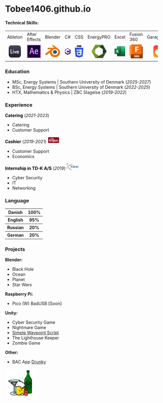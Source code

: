 <head>
  <link rel="icon" type="image/png" href="favicon.png?">
  <link href="/assets/css/style.css" type="text/css" rel="stylesheet">
</head>

# Tobee1406.github.io

#### Technical Skills: <!-- C#, EnergyPRO, Excel, Java, JSON, LeanHeat, MATLAB, Python, SQL, Unity -->
<div class="table_wrapper">
  <table style="table-layout: fixed ; width: 100%;">
    <tr>
      <td>Ableton</td>
      <td>After Effects</td>
      <td>Blender</td>
      <td>C#</td>
      <td>CSS</td>
      <td>EnergyPRO</td>
      <td>Excel</td>
      <td>Fusion 360</td>
      <td>GarageBand</td>
      <td>HTML</td>
      <td>iMovie</td>
      <td>Java</td>
      <td>JSON</td>
      <td>LaTeX</td>
      <td>LeanHeat</td>
      <td>Linux</td>
      <td>Maple</td>
      <td>MATLAB</td>
      <td>Photoshop</td>
      <td>PowerPoint</td>
      <td>Premiere Pro</td>
      <td>Python</td>
      <td>SQL</td>
      <td>Word</td>
      <td>Unity</td>
    </tr>
    <tr>
      <td align="center"><img src="/assets/img/AbletonLogo.png" width=50 ></td>
      <td align="center"><img src="/assets/img/AfterEffectsLogo.png" width=50 ></td>
      <td align="center"><img src="/assets/img/BlenderLogo.png" width=50 ></td>
      <td align="center"><img src="/assets/img/CsharpLogo.png" width=50 ></td>
      <td align="center"><img src="/assets/img/CssLogo.png" width=50 ></td>
      <td align="center"><img src="/assets/img/EnergyproLogo.svg" width=50></td>
      <td align="center"><img src="/assets/img/ExcelLogo.png" width=50></td>
      <td align="center"><img src="/assets/img/Fusion360Logo.png" width=50></td>
      <td align="center"><img src="/assets/img/GaragebandLogo.png" width=50 ></td>
      <td align="center"><img src="/assets/img/HtmlLogo.png" width=50></td>
      <td align="center"><img src="/assets/img/ImovieLogo.png" width=50 ></td>
      <td align="center"><img src="/assets/img/JavaLogo.png" width=50></td>
      <td align="center"><img src="/assets/img/JsonLogo.png" width=50></td>
      <td align="center"><img src="/assets/img/LatexLogo.png" width=50></td>
      <td align="center"><img src="/assets/img/LeanheatLogo.png" width=50></td>
      <td align="center"><img src="/assets/img/LinuxLogo.png" width=50></td>
      <td align="center"><img src="/assets/img/MapleLogo.png" width=50></td>
      <td align="center"><img src="/assets/img/MatlabLogo.png" width=50></td>
      <td align="center"><img src="/assets/img/PhotoshopLogo.png" width=50></td>
      <td align="center"><img src="/assets/img/PowerpointLogo.png" width=50></td>
      <td align="center"><img src="/assets/img/PremiereProLogo.png" width=50></td>
      <td align="center"><img src="/assets/img/PythonLogo.png" width=50></td>
      <td align="center"><img src="/assets/img/SQLLogo.png" width=50></td>
      <td align="center"><img src="/assets/img/WordLogo.png" width=50></td>
      <td align="center"><img src="/assets/img/UnityLogo.svg" width=50></td>
    </tr>
   </table>
</div>

### Education
- MSc, Energy Systems | Southern University of Denmark (_2025-2027_)
- BSc, Energy Systems | Southern University of Denmark (_2022-2025_)
- HTX, Mathematics & Physics | ZBC Slagelse (_2019-2022_)

### Experience
<div>
<b style="color:black;">Catering</b> (<I>2021-2023</i>)
</div>
  
- Catering
- Customer Support

<div>
<b style="color:black;">Cashier</b> (<I>2019-2021</i>)
  <img src="/assets/img/DaglibrugsenLogo.png" width=40>
</div>

- Customer Support
- Economics

<div>
  <b style="color:black;">Internship in TD-K A/S</b> (<I>2019</i>)
  <img src="/assets/img/TD-KLogo.png" width=40>
</div>

- Cyber Security
- IT
- Networking

### Language
<div>
  <table>
    <tr>
      <th>Danish</th>
      <th>100%</th>
    </tr>
    <tr>
      <th>English</th>
      <th>95%</th>
    </tr>
    <tr>
      <th>Russian</th>
      <th>20%</th>
    </tr>
    <tr>
      <th>German</th>
      <th>20%</th>
    </tr>
  </table>
</div>

### Projects
**Blender:**

- Black Hole
- Ocean
- Planet
- Star Wars

**Raspberry Pi:**

- Pico (W) BadUSB [Soon]

**Unity:**

- Cyber Security Game
- Nightmare Game
- [Simple Waypoint Script](https://github.com/Tobee1406/Simple-Waypoint-Script.git)
- The Lighthouse Keeper
- Zombie Game

**Other:**

- BAC App [Drunky](https://github.com/Tobee1406/Drunky.git)
<img src="/assets/img/DrunkyAppLogo.png" width=100>
